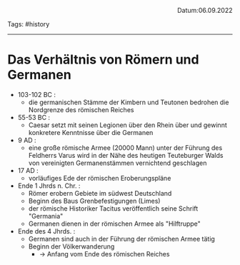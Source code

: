 <p align="right">Datum:06.09.2022</p>

Tags: #history 

---
# Das Verhältnis von Römern und Germanen
- 103-102 BC :
	- die germanischen Stämme der Kimbern und Teutonen bedrohen die Nordgrenze des römischen Reiches
- 55-53 BC :
	- Caesar setzt mit seinen Legionen über den Rhein über und gewinnt konkretere Kenntnisse über die Germanen
- 9 AD : 
	- eine große römische Armee (20000 Mann) unter der Führung des Feldherrs Varus wird in der Nähe des heutigen Teuteburger Walds von vereinigten Germanenstämmen vernichtend geschlagen
- 17 AD :
	- vorläufiges Ede der römischen Eroberungspläne
- Ende  1 Jhrds n. Chr. :
	 -  Römer erobern Gebiete im südwest Deutschland
	 - Beginn des Baus Grenbefestigungen (Limes)
	 - der römische Historiker Tacitus veröffentlich seine Schrift "Germania"
	 - Germanen dienen in der römischen Armee als "Hilftruppe"
 - Ende des 4 Jhrds. :
	 - Germanen sind auch in der Führung der römischen Armee tätig
	 - Beginn der Völkerwanderung
		 - → Anfang vom Ende des römischen Reiches